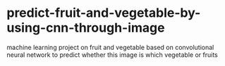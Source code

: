 # predict-fruit-and-vegetable-by-using-cnn-through-image
machine learning project on fruit and vegetable based on convolutional neural network to predict whether this image is which vegetable or fruits
